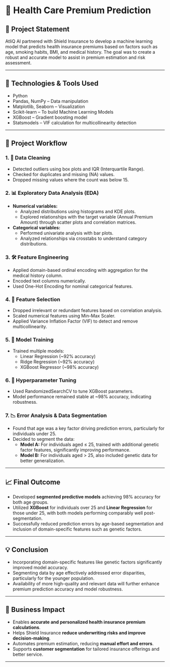 # 🏥 Health Care Premium Prediction

## 📌 Project Statement  
AtliQ AI partnered with Shield Insurance to develop a machine learning model that predicts health insurance premiums based on factors such as age, smoking habits, BMI, and medical history. The goal was to create a robust and accurate model to assist in premium estimation and risk assessment.

---

## 🧰 Technologies & Tools Used  
- Python  
- Pandas, NumPy – Data manipulation  
- Matplotlib, Seaborn – Visualization  
- Scikit-learn – To build Machine Learning Models  
- XGBoost – Gradient boosting model  
- Statsmodels – VIF calculation for multicollinearity detection  

---

## 🧪 Project Workflow  

### 1. 🧹 Data Cleaning  
- Detected outliers using box plots and IQR (Interquartile Range).  
- Checked for duplicates and missing (NA) values.  
- Dropped missing values where the count was below 15.

### 2. 📊 Exploratory Data Analysis (EDA)  
- **Numerical variables:**  
  - Analyzed distributions using histograms and KDE plots.  
  - Explored relationships with the target variable (Annual Premium Amount) through scatter plots and correlation matrices.  
- **Categorical variables:**  
  - Performed univariate analysis with bar plots.  
  - Analyzed relationships via crosstabs to understand category distributions.

### 3. 🛠️ Feature Engineering  
- Applied domain-based ordinal encoding with aggregation for the medical history column.  
- Encoded text columns numerically.  
- Used One-Hot Encoding for nominal categorical features.

### 4. 🎯 Feature Selection  
- Dropped irrelevant or redundant features based on correlation analysis.  
- Scaled numerical features using Min-Max Scaler.  
- Applied Variance Inflation Factor (VIF) to detect and remove multicollinearity.

### 5. 🤖 Model Training  
- Trained multiple models:  
  - Linear Regression (~92% accuracy)  
  - Ridge Regression (~92% accuracy)  
  - XGBoost Regressor (~98% accuracy)  

### 6. 🔧 Hyperparameter Tuning  
- Used RandomizedSearchCV to tune XGBoost parameters.  
- Model performance remained stable at ~98% accuracy, indicating robustness.

### 7. 📉 Error Analysis & Data Segmentation  
- Found that age was a key factor driving prediction errors, particularly for individuals under 25.  
- Decided to segment the data:  
  - **Model A:** For individuals aged ≤ 25, trained with additional genetic factor features, significantly improving performance.  
  - **Model B:** For individuals aged > 25, also included genetic data for better generalization.

---

## 📈 Final Outcome  
- Developed **segmented predictive models** achieving 98% accuracy for both age groups.  
- Utilized **XGBoost** for individuals over 25 and **Linear Regression** for those under 25, with both models performing comparably well post-segmentation.  
- Successfully reduced prediction errors by age-based segmentation and inclusion of domain-specific features such as genetic factors.

---

## 💡 Conclusion  
- Incorporating domain-specific features like genetic factors significantly improved model accuracy.  
- Segmenting data by age effectively addressed error disparities, particularly for the younger population.  
- Availability of more high-quality and relevant data will further enhance premium prediction accuracy and model robustness.

---

## 💼 Business Impact  
- Enables **accurate and personalized health insurance premium calculations**.  
- Helps Shield Insurance **reduce underwriting risks and improve decision-making**.  
- Automates premium estimation, reducing **manual effort and errors**.  
- Supports **customer segmentation** for tailored insurance offerings and better service.

---















